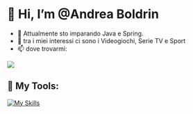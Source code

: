 # 👋 Hi, I’m @Andrea Boldrin
- 🌱 Attualmente sto imparando Java e Spring.
- 👀 tra i miei interessi ci sono i Videogiochi, Serie TV e Sport
- 📫 dove trovarmi:

<a href="https://www.linkedin.com/in/andrea-boldrin/" /><img src="https://img.shields.io/badge/LinkedIn-0077B5?style=for-the-badge&logo=linkedin&logoColor=white" /><a/>

## :wrench: My Tools:
[![My Skills](https://skills.thijs.gg/icons?i=html,css,scss,bootstrap,js,vue,mysql,php,laravel,java,spring)](https://skills.thijs.gg)



